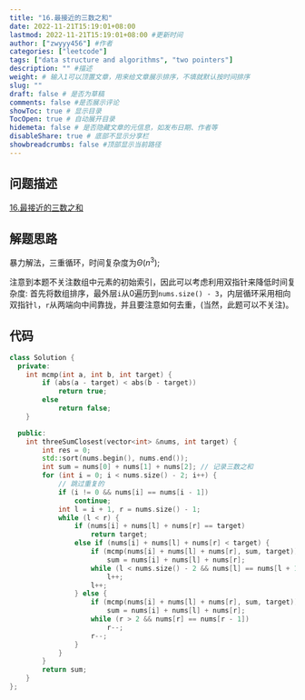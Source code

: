 ```yaml
---
title: "16.最接近的三数之和"
date: 2022-11-21T15:19:01+08:00
lastmod: 2022-11-21T15:19:01+08:00 #更新时间
author: ["zwyyy456"] #作者
categories: ["leetcode"]
tags: ["data structure and algorithms", "two pointers"]
description: "" #描述
weight: # 输入1可以顶置文章，用来给文章展示排序，不填就默认按时间排序
slug: ""
draft: false # 是否为草稿
comments: false #是否展示评论
showToc: true # 显示目录
TocOpen: true # 自动展开目录
hidemeta: false # 是否隐藏文章的元信息，如发布日期、作者等
disableShare: true # 底部不显示分享栏
showbreadcrumbs: false #顶部显示当前路径
---
```

## 问题描述
[16.最接近的三数之和](https://leetcode.cn/problems/3sum-closest/)

## 解题思路
暴力解法，三重循环，时间复杂度为$\Theta(n^3)$;

注意到本题不关注数组中元素的初始索引，因此可以考虑利用双指针来降低时间复杂度:
首先将数组排序，最外层`i`从0遍历到`nums.size() - 3`，内层循环采用相向双指针`l`，`r`从两端向中间靠拢，并且要注意如何去重，(当然，此题可以不关注)。

## 代码
```cpp
class Solution {
  private:
    int mcmp(int a, int b, int target) {
        if (abs(a - target) < abs(b - target))
            return true;
        else
            return false;
    }

  public:
    int threeSumClosest(vector<int> &nums, int target) {
        int res = 0;
        std::sort(nums.begin(), nums.end());
        int sum = nums[0] + nums[1] + nums[2]; // 记录三数之和
        for (int i = 0; i < nums.size() - 2; i++) {
            // 跳过重复的
            if (i != 0 && nums[i] == nums[i - 1])
                continue;
            int l = i + 1, r = nums.size() - 1;
            while (l < r) {
                if (nums[i] + nums[l] + nums[r] == target)
                    return target;
                else if (nums[i] + nums[l] + nums[r] < target) {
                    if (mcmp(nums[i] + nums[l] + nums[r], sum, target))
                        sum = nums[i] + nums[l] + nums[r];
                    while (l < nums.size() - 2 && nums[l] == nums[l + 1])
                        l++;
                    l++;
                } else {
                    if (mcmp(nums[i] + nums[l] + nums[r], sum, target))
                        sum = nums[i] + nums[l] + nums[r];
                    while (r > 2 && nums[r] == nums[r - 1])
                        r--;
                    r--;
                }
            }
        }
        return sum;
    }
};
```

